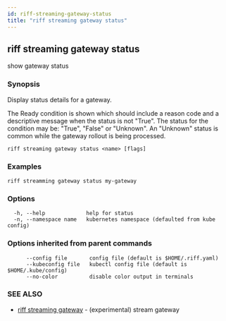 ```yaml
---
id: riff-streaming-gateway-status
title: "riff streaming gateway status"
---
```

## riff streaming gateway status

show gateway status

### Synopsis

Display status details for a gateway.

The Ready condition is shown which should include a reason code and a
descriptive message when the status is not "True". The status for the condition
may be: "True", "False" or "Unknown". An "Unknown" status is common while the
gateway rollout is being processed.

```
riff streaming gateway status <name> [flags]
```

### Examples

```
riff streamming gateway status my-gateway
```

### Options

```
  -h, --help             help for status
  -n, --namespace name   kubernetes namespace (defaulted from kube config)
```

### Options inherited from parent commands

```
      --config file       config file (default is $HOME/.riff.yaml)
      --kubeconfig file   kubectl config file (default is $HOME/.kube/config)
      --no-color          disable color output in terminals
```

### SEE ALSO

* [riff streaming gateway](riff_streaming_gateway.md)	 - (experimental) stream gateway

